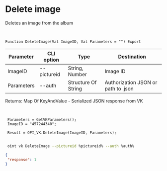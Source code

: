 ﻿---
sidebar_position: 9
---

# Delete image
 Deletes an image from the album


<br/>


`Function DeleteImage(Val ImageID, Val Parameters = "") Export`

 | Parameter | CLI option | Type | Destination |
 |-|-|-|-|
 | ImageID | --pictureid | String, Number | Image ID |
 | Parameters | --auth | Structure Of String | Authorization JSON or path to .json |

 
 Returns: Map Of KeyAndValue - Serialized JSON response from VK

<br/>




```bsl title="Code example"
 Parameters = GetVKParameters();
 ImageID = "457244340";
 
 Result = OPI_VK.DeleteImage(ImageID, Parameters);
```
	


```sh title="CLI command example"
 
 oint vk DeleteImage --pictureid %pictureid% --auth %auth%

```

```json title="Result"
{
 "response": 1
}
```
